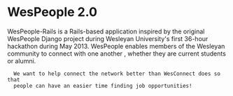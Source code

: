 WesPeople 2.0
============================

WesPeople-Rails is a Rails-based application inspired by the original WesPeople
Django project during Wesleyan University's first 36-hour hackathon during May
2013. WesPeople enables members of the Wesleyan community to connect with one
      another , whether they are current students or alumni.

      We want to help connect the network better than WesConnect does so that
      people can have an easier time finding job opportunities!



